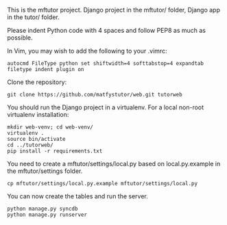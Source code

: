 This is the mftutor project. Django project in the mftutor/ folder, Django app
in the tutor/ folder.

Please indent Python code with 4 spaces and follow PEP8 as much as possible.

In Vim, you may wish to add the following to your .vimrc:

    autocmd FileType python set shiftwidth=4 softtabstop=4 expandtab
    filetype indent plugin on

Clone the repository:

    git clone https://github.com/matfystutor/web.git tutorweb

You should run the Django project in a virtualenv. For a local non-root virtualenv installation:

    mkdir web-venv; cd web-venv/
    virtualenv .
    source bin/activate
    cd ../tutorweb/
    pip install -r requirements.txt

You need to create a mftutor/settings/local.py based on local.py.example in the
mftutor/settings folder.

    cp mftutor/settings/local.py.example mftutor/settings/local.py

You can now create the tables and run the server.

    python manage.py syncdb
    python manage.py runserver
